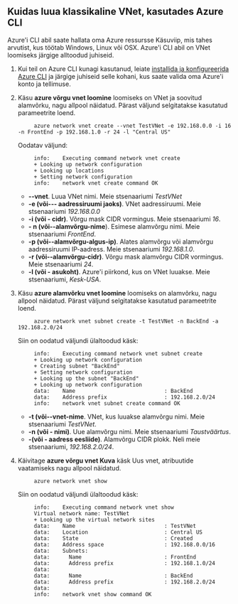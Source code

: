 ## <a name="how-to-create-a-classic-vnet-using-azure-cli"></a>Kuidas luua klassikaline VNet, kasutades Azure CLI

Azure'i CLI abil saate hallata oma Azure ressursse Käsuviip, mis tahes arvutist, kus töötab Windows, Linux või OSX. Azure'i CLI abil on VNet loomiseks järgige alltoodud juhiseid.

1. Kui teil on Azure CLI kunagi kasutanud, leiate [installida ja konfigureerida Azure CLI](../articles/xplat-cli-install.md) ja järgige juhiseid selle kohani, kus saate valida oma Azure'i konto ja tellimuse.
2. Käsu **azure võrgu vnet loomine** loomiseks on VNet ja soovitud alamvõrku, nagu allpool näidatud. Pärast väljund selgitatakse kasutatud parameetrite loend.

            azure network vnet create --vnet TestVNet -e 192.168.0.0 -i 16 -n FrontEnd -p 192.168.1.0 -r 24 -l "Central US"
    
    Oodatav väljund:

            info:    Executing command network vnet create
            + Looking up network configuration
            + Looking up locations
            + Setting network configuration
            info:    network vnet create command OK

    - **--vnet**. Luua VNet nimi. Meie stsenaariumi *TestVNet*
    - **-e (või--- aadressiruumi jaoks)**. VNet aadressiruumi. Meie stsenaariumi *192.168.0.0*
    - **-i (või - cidr)**. Võrgu mask CIDR vormingus. Meie stsenaariumi *16*.
    - **- n (või--alamvõrgu-nime**). Esimese alamvõrgu nimi. Meie stsenaariumi *FrontEnd*.
    - **-p (või--alamvõrgu-algus-ip)**. Alates alamvõrgu või alamvõrgu aadressiruumi IP-aadress. Meie stsenaariumi *192.168.1.0*.
    - **-r (või--alamvõrgu-cidr)**. Võrgu mask alamvõrgu CIDR vormingus. Meie stsenaariumi *24*.
    - **-l (või - asukoht)**. Azure'i piirkond, kus on VNet luuakse. Meie stsenaariumi, *Kesk-USA*.

3. Käsu **azure alamvõrku vnet loomine** loomiseks on alamvõrku, nagu allpool näidatud. Pärast väljund selgitatakse kasutatud parameetrite loend.

            azure network vnet subnet create -t TestVNet -n BackEnd -a 192.168.2.0/24
    
    Siin on oodatud väljundi ülaltoodud käsk:

            info:    Executing command network vnet subnet create
            + Looking up network configuration
            + Creating subnet "BackEnd"
            + Setting network configuration
            + Looking up the subnet "BackEnd"
            + Looking up network configuration
            data:    Name                            : BackEnd
            data:    Address prefix                  : 192.168.2.0/24
            info:    network vnet subnet create command OK

    - **-t (või--vnet-nime**. VNet, kus luuakse alamvõrgu nimi. Meie stsenaariumi *TestVNet*.
    - **-n (või - nimi)**. Uue alamvõrgu nimi. Meie stsenaariumi *Taustväärtus*.
    - **-(või - aadress eesliide)**. Alamvõrgu CIDR plokk. Neli meie stsenaariumi, *192.168.2.0/24*.

4. Käivitage **azure võrgu vnet Kuva** käsk Uus vnet, atribuutide vaatamiseks nagu allpool näidatud.

            azure network vnet show

    Siin on oodatud väljundi ülaltoodud käsk:

            info:    Executing command network vnet show
            Virtual network name: TestVNet
            + Looking up the virtual network sites
            data:    Name                            : TestVNet
            data:    Location                        : Central US
            data:    State                           : Created
            data:    Address space                   : 192.168.0.0/16
            data:    Subnets:
            data:      Name                          : FrontEnd
            data:      Address prefix                : 192.168.1.0/24
            data:
            data:      Name                          : BackEnd
            data:      Address prefix                : 192.168.2.0/24
            data:
            info:    network vnet show command OK
